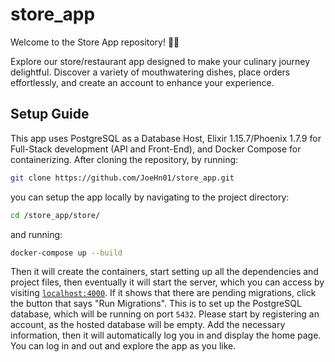 # store_app

Welcome to the Store App repository! 🛒🍔

Explore our store/restaurant app designed to make your culinary journey delightful. Discover a variety of mouthwatering dishes, place orders effortlessly, and create an account to enhance your experience.

## Setup Guide

This app uses PostgreSQL as a Database Host, Elixir 1.15.7/Phoenix 1.7.9 for Full-Stack development (API and Front-End), and Docker Compose for containerizing. After cloning the repository, by running:
``` bash
git clone https://github.com/JoeHn01/store_app.git
```
you can setup the app locally by navigating to the project directory:
``` bash
cd /store_app/store/
```
and running:
``` bash
docker-compose up --build
```
Then it will create the containers, start setting up all the dependencies and project files, then eventually it will start the server, which you can access by visiting [`localhost:4000`](http://localhost:4000). If it shows that there are pending migrations, click the button that says "Run Migrations". This is to set up the PostgreSQL database, which will be running on port `5432`. Please start by registering an account, as the hosted database will be empty. Add the necessary information, then it will automatically log you in and display the home page. You can log in and out and explore the app as you like.

